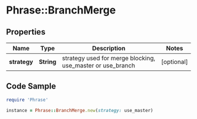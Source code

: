 # Phrase::BranchMerge

## Properties

Name | Type | Description | Notes
------------ | ------------- | ------------- | -------------
**strategy** | **String** | strategy used for merge blocking, use_master or use_branch | [optional] 

## Code Sample

```ruby
require 'Phrase'

instance = Phrase::BranchMerge.new(strategy: use_master)
```


